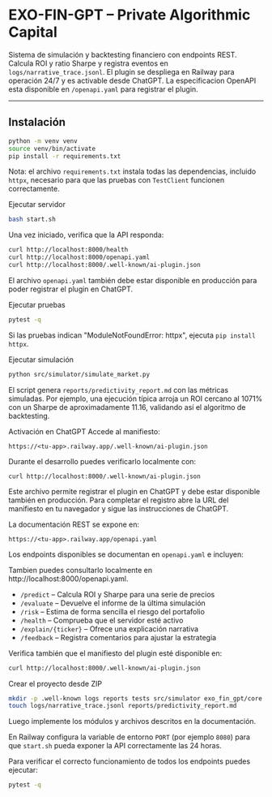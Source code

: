 # EXO-FIN-GPT – Private Algorithmic Capital

Sistema de simulación y backtesting financiero con endpoints REST. Calcula ROI y ratio Sharpe y registra eventos en `logs/narrative_trace.jsonl`. El plugin se despliega en Railway para operación 24/7 y es activable desde ChatGPT.
La especificacion OpenAPI esta disponible en `/openapi.yaml` para registrar el plugin.

---

## Instalación
```bash
python -m venv venv
source venv/bin/activate
pip install -r requirements.txt
```
Nota: el archivo `requirements.txt` instala todas las dependencias, incluido `httpx`, necesario para que las pruebas con `TestClient` funcionen correctamente.

Ejecutar servidor
```bash
bash start.sh
```
Una vez iniciado, verifica que la API responda:
```bash
curl http://localhost:8000/health
curl http://localhost:8000/openapi.yaml
curl http://localhost:8000/.well-known/ai-plugin.json
```
El archivo `openapi.yaml` también debe estar disponible en producción para poder registrar el plugin en ChatGPT.

Ejecutar pruebas
```bash
pytest -q
```
Si las pruebas indican "ModuleNotFoundError: httpx", ejecuta `pip install httpx`.

Ejecutar simulación
```bash
python src/simulator/simulate_market.py
```
El script genera `reports/predictivity_report.md` con las métricas simuladas.
Por ejemplo, una ejecución típica arroja un ROI cercano al 1071% con un Sharpe
de aproximadamente 11.16, validando así el algoritmo de backtesting.

Activación en ChatGPT
Accede al manifiesto:

```
https://<tu-app>.railway.app/.well-known/ai-plugin.json
```
Durante el desarrollo puedes verificarlo localmente con:

```
curl http://localhost:8000/.well-known/ai-plugin.json
```
Este archivo permite registrar el plugin en ChatGPT y debe estar disponible también en producción.
Para completar el registro abre la URL del manifiesto en tu navegador y sigue las instrucciones de ChatGPT.

La documentación REST se expone en:

```
https://<tu-app>.railway.app/openapi.yaml
```
Los endpoints disponibles se documentan en `openapi.yaml` e incluyen:

Tambien puedes consultarlo localmente en http://localhost:8000/openapi.yaml.
- `/predict` – Calcula ROI y Sharpe para una serie de precios
- `/evaluate` – Devuelve el informe de la última simulación
- `/risk` – Estima de forma sencilla el riesgo del portafolio
- `/health` – Comprueba que el servidor esté activo
- `/explain/{ticker}` – Ofrece una explicación narrativa
- `/feedback` – Registra comentarios para ajustar la estrategia

Verifica también que el manifiesto del plugin esté disponible en:

```bash
curl http://localhost:8000/.well-known/ai-plugin.json
```

Crear el proyecto desde ZIP
```bash
mkdir -p .well-known logs reports tests src/simulator exo_fin_gpt/core
touch logs/narrative_trace.jsonl reports/predictivity_report.md
```
Luego implemente los módulos y archivos descritos en la documentación.

En Railway configura la variable de entorno `PORT` (por ejemplo `8080`) para que
`start.sh` pueda exponer la API correctamente las 24 horas.

Para verificar el correcto funcionamiento de todos los endpoints puedes ejecutar:
```bash
pytest -q
```
